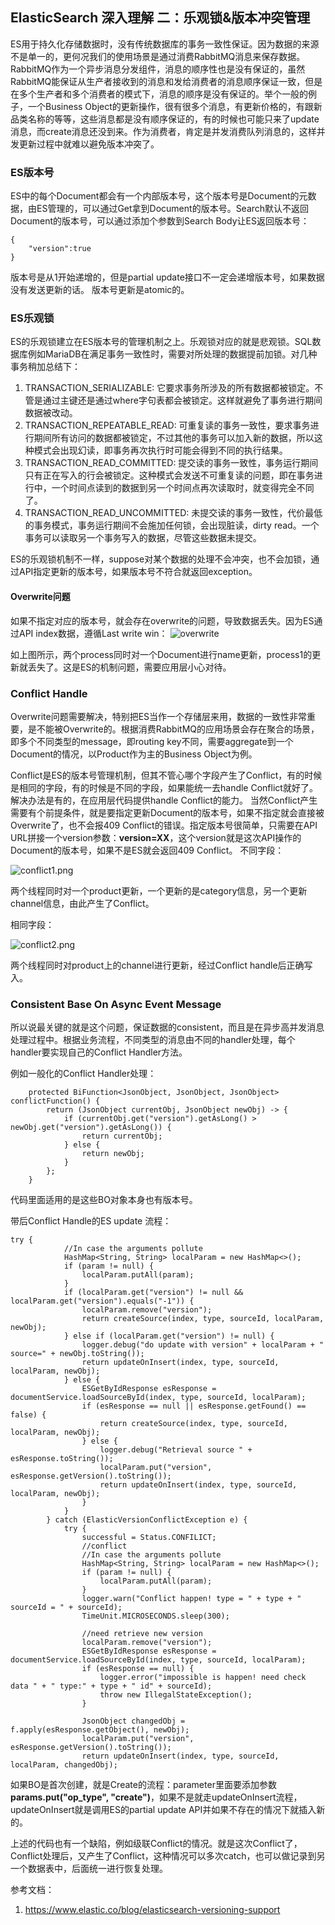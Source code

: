 ## ElasticSearch 深入理解 二：乐观锁&版本冲突管理

ES用于持久化存储数据时，没有传统数据库的事务一致性保证。因为数据的来源不是单一的，更何况我们的使用场景是通过消费RabbitMQ消息来保存数据。
RabbitMQ作为一个异步消息分发组件，消息的顺序性也是没有保证的，虽然RabbitMQ能保证从生产者接收到的消息和发给消费者的消息顺序保证一致，但是在多个生产者和多个消费者的模式下，消息的顺序是没有保证的。举个一般的例子，一个Business Object的更新操作，很有很多个消息，有更新价格的，有跟新品类名称的等等，这些消息都是没有顺序保证的，有的时候也可能只来了update消息，而create消息还没到来。作为消费者，肯定是并发消费队列消息的，这样并发更新过程中就难以避免版本冲突了。

### ES版本号
ES中的每个Document都会有一个内部版本号，这个版本号是Document的元数据，由ES管理的，可以通过Get拿到Document的版本号。Search默认不返回Document的版本号，可以通过添加个参数到Search Body让ES返回版本号：
```
{
	"version":true
}
```
版本号是从1开始递增的，但是partial update接口不一定会递增版本号，如果数据没有发送更新的话。
版本号更新是atomic的。

### ES乐观锁
ES的乐观锁建立在ES版本号的管理机制之上。乐观锁对应的就是悲观锁。SQL数据库例如MariaDB在满足事务一致性时，需要对所处理的数据提前加锁。对几种事务稍加总结下：

1. TRANSACTION_SERIALIZABLE: 它要求事务所涉及的所有数据都被锁定。不管是通过主键还是通过where字句表都会被锁定。这样就避免了事务进行期间数据被改动。
2. TRANSACTION_REPEATABLE_READ: 可重复读的事务一致性，要求事务进行期间所有访问的数据都被锁定，不过其他的事务可以加入新的数据，所以这种模式会出现幻读，即事务再次执行时可能会得到不同的执行结果。
3. TRANSACTION_READ_COMMITTED: 提交读的事务一致性，事务运行期间只有正在写入的行会被锁定。这种模式会发送不可重复读的问题，即在事务进行中，一个时间点读到的数据到另一个时间点再次读取时，就变得完全不同了。
4. TRANSACTION_READ_UNCOMMITTED: 未提交读的事务一致性，代价最低的事务模式，事务运行期间不会施加任何锁，会出现脏读，dirty read。一个事务可以读取另一个事务写入的数据，尽管这些数据未提交。

ES的乐观锁机制不一样，suppose对某个数据的处理不会冲突，也不会加锁，通过API指定更新的版本号，如果版本号不符合就返回exception。

#### Overwrite问题
如果不指定对应的版本号，就会存在overwrite的问题，导致数据丢失。因为ES通过API index数据，遵循Last write win：
![overwrite](overwrite.png)

如上图所示，两个process同时对一个Document进行name更新，process1的更新就丢失了。这是ES的机制问题，需要应用层小心对待。

### Conflict Handle
Overwrite问题需要解决，特别把ES当作一个存储层来用，数据的一致性非常重要，是不能被Overwrite的。根据消费RabbitMQ的应用场景会存在聚合的场景，即多个不同类型的message，即routing key不同，需要aggregate到一个Document的情况，以Product作为主的Business Object为例。

Conflict是ES的版本号管理机制，但其不管心哪个字段产生了Conflict，有的时候是相同的字段，有的时候是不同的字段，如果能统一去handle Conflict就好了。解决办法是有的，在应用层代码提供handle Conflict的能力。
当然Conflict产生需要有个前提条件，就是要指定更新Document的版本号，如果不指定就会直接被Overwrite了，也不会报409 Conflict的错误。指定版本号很简单，只需要在API URL拼接一个version参数：**version=XX**，这个version就是这次API操作的Document的版本号，如果不是ES就会返回409 Conflict。
不同字段：

![conflict1.png](./conflict1.png)

两个线程同时对一个product更新，一个更新的是category信息，另一个更新channel信息，由此产生了Conflict。

相同字段：

![conflict2.png](./conflict2.png)

两个线程同时对product上的channel进行更新，经过Conflict handle后正确写入。

### Consistent Base On Async Event Message
所以说最关键的就是这个问题，保证数据的consistent，而且是在异步高并发消息处理过程中。根据业务流程，不同类型的消息由不同的handler处理，每个handler要实现自己的Conflict Handler方法。

例如一般化的Conflict Handler处理：
```
    protected BiFunction<JsonObject, JsonObject, JsonObject> conflictFunction() {
        return (JsonObject currentObj, JsonObject newObj) -> {
            if (currentObj.get("version").getAsLong() > newObj.get("version").getAsLong()) {
                return currentObj;
            } else {
                return newObj;
            }
        };
    }
```

代码里面适用的是这些BO对象本身也有版本号。

带后Conflict Handle的ES update 流程：
```
try {
            //In case the arguments pollute
            HashMap<String, String> localParam = new HashMap<>();
            if (param != null) {
                localParam.putAll(param);
            }
            if (localParam.get("version") != null && localParam.get("version").equals("-1")) {
                localParam.remove("version");
                return createSource(index, type, sourceId, localParam, newObj);
            } else if (localParam.get("version") != null) {
                logger.debug("do update with version" + localParam + " source=" + newObj.toString());
                return updateOnInsert(index, type, sourceId, localParam, newObj);
            } else {
                ESGetByIdResponse esResponse = documentService.loadSourceById(index, type, sourceId, localParam);
                if (esResponse == null || esResponse.getFound() == false) {
                    return createSource(index, type, sourceId, localParam, newObj);
                } else {
                    logger.debug("Retrieval source " + esResponse.toString());
                    localParam.put("version", esResponse.getVersion().toString());
                    return updateOnInsert(index, type, sourceId, localParam, newObj);
                }
            }
        } catch (ElasticVersionConflictException e) {
            try {
                successful = Status.CONFILICT;
                //conflict
                //In case the arguments pollute
                HashMap<String, String> localParam = new HashMap<>();
                if (param != null) {
                    localParam.putAll(param);
                }
                logger.warn("Conflict happen! type = " + type + " sourceId = " + sourceId);
                TimeUnit.MICROSECONDS.sleep(300);

                //need retrieve new version
                localParam.remove("version");
                ESGetByIdResponse esResponse = documentService.loadSourceById(index, type, sourceId, localParam);
                if (esResponse == null) {
                    logger.error("impossible is happen! need check data " + " type:" + type + " id" + sourceId);
                    throw new IllegalStateException();
                }

                JsonObject changedObj = f.apply(esResponse.getObject(), newObj);
                localParam.put("version", esResponse.getVersion().toString());
                return updateOnInsert(index, type, sourceId, localParam, changedObj);
```

如果BO是首次创建，就是Create的流程：parameter里面要添加参数**params.put("op_type", "create")**，如果不是就走updateOnInsert流程，updateOnInsert就是调用ES的partial update API并如果不存在的情况下就插入新的。

上述的代码也有一个缺陷，例如级联Conflict的情况。就是这次Conflict了，Conflict处理后，又产生了Conflict，这种情况可以多次catch，也可以做记录到另一个数据表中，后面统一进行恢复处理。

参考文档：
1. https://www.elastic.co/blog/elasticsearch-versioning-support